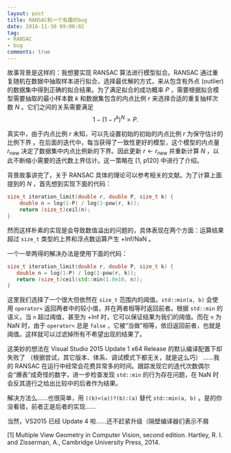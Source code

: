 ```yaml
---
layout: post
title: RANSAC和一个有趣的bug
date: 2016-11-30 09:00:02
tag:
- RANSAC
- bug
comments: true
---
```


故事背景是这样的：我想要实现 RANSAC 算法进行模型拟合。RANSAC 通过重复随机在数据中抽取样本进行拟合，选择最优解的方式，来从包含有外点 (outlier) 的数据集中得到正确的拟合结果。为了满足拟合的成功概率 $P$ ，需要根据拟合模型需要抽取的最小样本数 $k$ 和数据集包含的内点比例 $r$ 来选择合适的重复抽样次数 $N$ 。它们之间的关系需要满足
$$
1-(1-r^k)^N > P.
$$

真实中，由于内点比例 $r$ 未知，可以先设置初始的初始的内点比例 $r$ 为保守估计的比例下界 。在后面的迭代中，每当获得了一致性更好的模型，这个模型的内点量 $r_{\text{new}}$ 决定了数据集中内点比例新的下界。因此更新 $r\gets r_{\text{new}}$ 并重新计算 $N$ ，以此不断缩小需要的迭代数上界估计。这一策略在 [1, p120] 中进行了介绍。

背景故事讲完了，关于 RANSAC 具体的理论可以参考相关的文献。为了计算上面提到的 $N$ ，首先想到实现下面的代码：

~~~ C++
size_t iteration_limit(double r, double P, size_t k) {
    double n = log(1-P) / log(1-pow(r, k));
    return (size_t)ceil(n);
}
~~~

然而这样朴素的实现是会导致数值溢出的问题的，具体表现在两个方面：运算结果超过 `size_t` 类型的上界和浮点数运算产生 +Inf/NaN 。

一个一举两得的解决办法是使用下面的代码：

~~~ C++
size_t iteration_limit(double r, double P, size_t k) {
   double n = log(1-P) / log(1-pow(r, k));
   return (size_t)ceil(std::min(1.0e10, n));
}
~~~

这里我们选择了一个很大但依然在 `size_t` 范围内的阈值。`std::min(a, b)` 会使用 `operator<` 返回两者中的较小值，并在两者相等时返回前者。根据 `std::min` 的语义，当 `n` 超过阈值，甚至为 +Inf 时，它可以保证结果为我们的阈值。而在 `n` 为 NaN 时，由于 `operator<` 总是 `false` ，它被“当做”相等，依旧返回前者，也就是阈值。这样就可以过滤掉所有不希望出现的结果了。

这美妙的想法在 Visual Studio 2015 Update 1 x64 Release 的默认编译配置下却失败了 （根据尝试，其它版本、体系、调试模式下都无关，就是这么巧） ……我的 RANSAC 在运行中经常会花费异常多的时间。跟踪发现它的迭代次数偶尔会“爆表”成奇怪的数字，进一步检查发现 `std::min` 的行为存在问题，在 NaN 时会反其道行之给出比较中的后者作为结果。

解决方法么……也很简单，用 `((b)<(a))?(b):(a)` 替代 `std::min(a, b)` 。是的你没看错，前者正是后者的实现……

当然，VS2015 已经 Update 4 啦……还不赶紧升级（隔壁编译器们表示不屑

[1] Multiple View Geometry in Computer Vision, second edition. Hartley, R. I. and Zisserman, A., Cambridge University Press, 2014.
